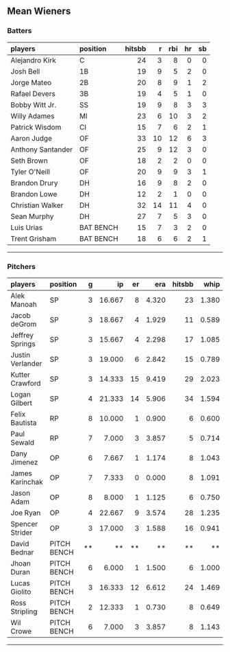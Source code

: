 ## Mean Wieners

### Batters

 
|players           |position  | hitsbb|  r| rbi| hr| sb| 
|:-----------------|:---------|------:|--:|---:|--:|--:| 
|Alejandro Kirk    |C         |     24|  3|   8|  0|  0| 
|Josh Bell         |1B        |     19|  9|   5|  2|  0| 
|Jorge Mateo       |2B        |     20|  8|   9|  1|  2| 
|Rafael Devers     |3B        |     19|  4|   5|  1|  0| 
|Bobby Witt Jr.    |SS        |     19|  9|   8|  3|  3| 
|Willy Adames      |MI        |     23|  6|  10|  3|  2| 
|Patrick Wisdom    |CI        |     15|  7|   6|  2|  1| 
|Aaron Judge       |OF        |     33| 10|  12|  6|  3| 
|Anthony Santander |OF        |     25|  9|  12|  3|  0| 
|Seth Brown        |OF        |     18|  2|   2|  0|  0| 
|Tyler O'Neill     |OF        |     20|  9|   9|  3|  1| 
|Brandon Drury     |DH        |     16|  9|   8|  2|  0| 
|Brandon Lowe      |DH        |     12|  2|   1|  0|  0| 
|Christian Walker  |DH        |     32| 14|  11|  4|  0| 
|Sean Murphy       |DH        |     27|  7|   5|  3|  0| 
|Luis Urias        |BAT BENCH |     15|  7|   3|  2|  0| 
|Trent Grisham     |BAT BENCH |     18|  6|   6|  2|  1| 


* * *

### Pitchers

 
|players          |position    |  g|     ip| er|   era| hitsbb|  whip| so|  w| sv| 
|:----------------|:-----------|--:|------:|--:|-----:|------:|-----:|--:|--:|--:| 
|Alek Manoah      |SP          |  3| 16.667|  8| 4.320|     23| 1.380| 20|  0|  0| 
|Jacob deGrom     |SP          |  3| 18.667|  4| 1.929|     11| 0.589| 28|  2|  0| 
|Jeffrey Springs  |SP          |  3| 15.667|  4| 2.298|     17| 1.085| 19|  2|  0| 
|Justin Verlander |SP          |  3| 19.000|  6| 2.842|     15| 0.789| 21|  1|  0| 
|Kutter Crawford  |SP          |  3| 14.333| 15| 9.419|     29| 2.023| 12|  0|  0| 
|Logan Gilbert    |SP          |  4| 21.333| 14| 5.906|     34| 1.594| 13|  0|  0| 
|Felix Bautista   |RP          |  8| 10.000|  1| 0.900|      6| 0.600| 11|  1|  5| 
|Paul Sewald      |RP          |  7|  7.000|  3| 3.857|      5| 0.714|  9|  0|  2| 
|Dany Jimenez     |OP          |  6|  7.667|  1| 1.174|      8| 1.043|  6|  1|  0| 
|James Karinchak  |OP          |  7|  7.333|  0| 0.000|      8| 1.091| 16|  1|  0| 
|Jason Adam       |OP          |  8|  8.000|  1| 1.125|      6| 0.750| 11|  0|  2| 
|Joe Ryan         |OP          |  4| 22.667|  9| 3.574|     28| 1.235| 24|  2|  0| 
|Spencer Strider  |OP          |  3| 17.000|  3| 1.588|     16| 0.941| 20|  2|  0| 
|David Bednar     |PITCH BENCH | **|     **| **|    **|     **|    **| **| **| **| 
|Jhoan Duran      |PITCH BENCH |  6|  6.000|  1| 1.500|      6| 1.000|  9|  0|  0| 
|Lucas Giolito    |PITCH BENCH |  3| 16.333| 12| 6.612|     24| 1.469| 15|  2|  0| 
|Ross Stripling   |PITCH BENCH |  2| 12.333|  1| 0.730|      8| 0.649| 13|  1|  0| 
|Wil Crowe        |PITCH BENCH |  6|  7.000|  3| 3.857|      8| 1.143|  4|  1|  0| 


* * *


